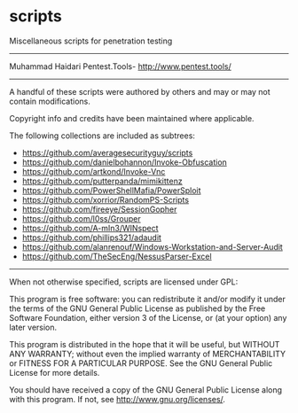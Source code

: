 scripts
=======

Miscellaneous scripts for penetration testing

-------------------------------------------------------------------------------

Muhammad Haidari
Pentest.Tools- <http://www.pentest.tools/>

-------------------------------------------------------------------------------

A handful of these scripts were authored by others and may or may not contain
modifications.

Copyright info and credits have been maintained where applicable.

The following collections are included as subtrees:
- https://github.com/averagesecurityguy/scripts
- https://github.com/danielbohannon/Invoke-Obfuscation
- https://github.com/artkond/Invoke-Vnc
- https://github.com/putterpanda/mimikittenz
- https://github.com/PowerShellMafia/PowerSploit
- https://github.com/xorrior/RandomPS-Scripts
- https://github.com/fireeye/SessionGopher
- https://github.com/l0ss/Grouper
- https://github.com/A-mIn3/WINspect
- https://github.com/phillips321/adaudit
- https://github.com/alanrenouf/Windows-Workstation-and-Server-Audit
- https://github.com/TheSecEng/NessusParser-Excel

-------------------------------------------------------------------------------

When not otherwise specified, scripts are licensed under GPL:

This program is free software: you can redistribute it and/or modify it under
the terms of the GNU General Public License as published by the Free Software
Foundation, either version 3 of the License, or (at your option) any later
version.

This program is distributed in the hope that it will be useful, but WITHOUT ANY
WARRANTY; without even the implied warranty of MERCHANTABILITY or FITNESS FOR A
PARTICULAR PURPOSE. See the GNU General Public License for more details.

You should have received a copy of the GNU General Public License along with
this program. If not, see <http://www.gnu.org/licenses/>.
